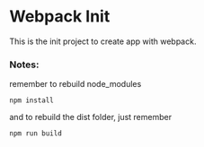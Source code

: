 # Webpack Init

This is the init project to create app with webpack.

### Notes:
remember to rebuild node_modules
```
npm install
```

and to rebuild the dist folder, just remember
```
npm run build
```